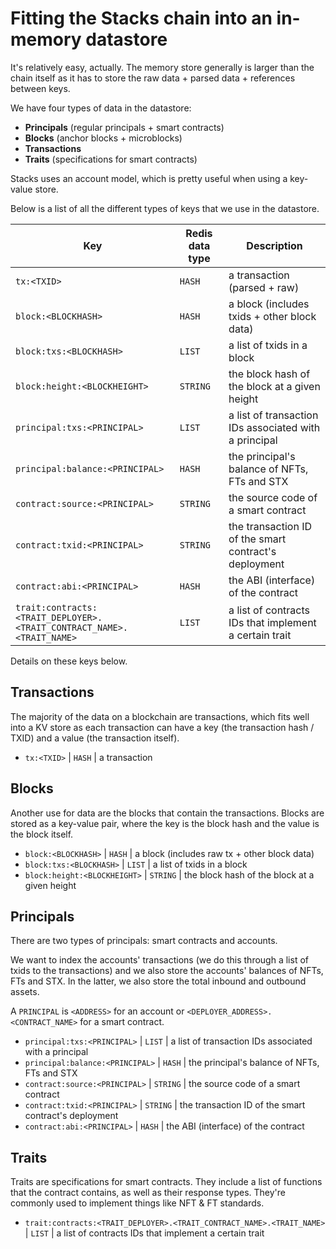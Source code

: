 # Fitting the Stacks chain into an in-memory datastore

It's relatively easy, actually. The memory store generally is larger than the chain itself as it has to store the raw data + parsed data + references between keys.

We have four types of data in the datastore:

- **Principals** (regular principals + smart contracts)
- **Blocks** (anchor blocks + microblocks)
- **Transactions**
- **Traits** (specifications for smart contracts)

Stacks uses an account model, which is pretty useful when using a key-value store.

Below is a list of all the different types of keys that we use in the datastore.

| **Key**                                                               | **Redis data type** | **Description**                                        |
| --------------------------------------------------------------------- | ------------------- | ------------------------------------------------------ |
| `tx:<TXID>`                                                           | `HASH`              | a transaction (parsed + raw)                           |
| `block:<BLOCKHASH>`                                                   | `HASH`              | a block (includes txids + other block data)            |
| `block:txs:<BLOCKHASH>`                                               | `LIST`              | a list of txids in a block                             |
| `block:height:<BLOCKHEIGHT>`                                          | `STRING`            | the block hash of the block at a given height          |
| `principal:txs:<PRINCIPAL>`                                           | `LIST`              | a list of transaction IDs associated with a principal  |
| `principal:balance:<PRINCIPAL>`                                       | `HASH`              | the principal's balance of NFTs, FTs and STX           |
| `contract:source:<PRINCIPAL>`                                         | `STRING`            | the source code of a smart contract                    |
| `contract:txid:<PRINCIPAL>`                                           | `STRING`            | the transaction ID of the smart contract's deployment  |
| `contract:abi:<PRINCIPAL>`                                            | `HASH`              | the ABI (interface) of the contract                    |
| `trait:contracts:<TRAIT_DEPLOYER>.<TRAIT_CONTRACT_NAME>.<TRAIT_NAME>` | `LIST`              | a list of contracts IDs that implement a certain trait |

Details on these keys below.

## Transactions

The majority of the data on a blockchain are transactions, which fits well into a KV store as each transaction can have a key (the transaction hash / TXID) and a value (the transaction itself).

- `tx:<TXID>` | `HASH` | a transaction

## Blocks

Another use for data are the blocks that contain the transactions. Blocks are stored as a key-value pair, where the key is the block hash and the value is the block itself. 

- `block:<BLOCKHASH>` | `HASH` | a block (includes raw tx + other block data)
- `block:txs:<BLOCKHASH>` | `LIST` | a list of txids in a block
- `block:height:<BLOCKHEIGHT>` | `STRING` | the block hash of the block at a given height

## Principals

There are two types of principals: smart contracts and accounts.

We want to index the accounts' transactions (we do this through a list of txids to the transactions) and we also store the accounts' balances of NFTs, FTs and STX. In the latter, we also store the total inbound and outbound assets.

A `PRINCIPAL` is `<ADDRESS>` for an account or `<DEPLOYER_ADDRESS>.<CONTRACT_NAME>` for a smart contract.

- `principal:txs:<PRINCIPAL>` | `LIST` | a list of transaction IDs associated with a principal
- `principal:balance:<PRINCIPAL>` | `HASH` | the principal's balance of NFTs, FTs and STX
- `contract:source:<PRINCIPAL>` | `STRING` | the source code of a smart contract
- `contract:txid:<PRINCIPAL>` | `STRING` | the transaction ID of the smart contract's deployment
- `contract:abi:<PRINCIPAL>` | `HASH` | the ABI (interface) of the contract

## Traits

Traits are specifications for smart contracts. They include a list of functions that the contract contains, as well as their response types. They're commonly used to implement things like NFT & FT standards.

- `trait:contracts:<TRAIT_DEPLOYER>.<TRAIT_CONTRACT_NAME>.<TRAIT_NAME>` | `LIST` | a list of contracts IDs that implement a certain trait
